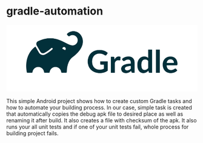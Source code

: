 # gradle-automation

<img src="https://github.com/raheemadamboev/gradle-automation/blob/master/banner.png" />

This simple Android project shows how to create custom Gradle tasks and how to automate your building process. In our case, simple task is created that automatically copies the debug apk file to desired place as well as renaming it after build. It also creates a file with checksum of the apk. It also runs your all unit tests and if one of your unit tests fail, whole process for building project fails.
